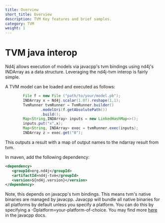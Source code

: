```yaml
---
title: Overview
short_title: Overview
description: TVM Key features and brief samples.
category: TVM
weight: 1
---
```



# TVM java interop

Nd4j allows execution of models via javacpp's tvm bindings using nd4j's INDArray as a data structure.
Leveraging the nd4j-tvm interop is fairly simple.


A TVM model can be loaded and executed as follows:

```java
        File f = new File ("path/to/your/model.pb");
        INDArray x = Nd4j.scalar(1.0f).reshape(1,1);
        TvmRunner tvmRunner = TvmRunner.builder()
                .modelUri(f.getAbsolutePath())
                .build();
        Map<String,INDArray> inputs = new LinkedHashMap<>();
        inputs.put("x",x);
        Map<String, INDArray> exec = tvmRunner.exec(inputs);
        INDArray z = exec.get("0");
```


This outputs a result with a map of output names to the ndarray result from tvm.



In maven, add the following dependency:
```xml
<dependency>
   <groupId>org.nd4j</groupId>
   <artifactId>nd4j-tvm</groupId>
   <version>${nd4j.version}</version>
</dependency>
```


Note, this depends on javacpp's tvm bindings. This means tvm's native binaries are managed by javacpp.
Javacpp will bundle all native binaries for all platforms by default unless you specify a platform.
You can do this by specifying a -Dplatform=your-platform-of-choice. You may find more [here](https://github.com/bytedeco/javacpp-presets/wiki/Reducing-the-Number-of-Dependencies) in the javacpp docs.

